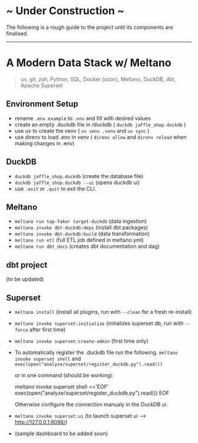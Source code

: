 # ~ Under Construction ~

The following is a rough guide to the project until its components are finalised.

---

# A Modern Data Stack w/ Meltano

> uv, git, zsh, Python, SQL, Docker (soon), Meltano, DuckDB, dbt, Apache Superset

## Environment Setup

- rename `.env.example` to `.env` and fill with desired values
- create an empty .duckdb file in /duckdb ( `duckdb jaffle_shop.duckdb` )
- use uv to create the venv ( `uv venv .venv` and `uv sync` )
- use direnv to load .env in venv ( `direnv allow` and `direnv reload` when making changes in .env)

## DuckDB

- `duckdb jaffle_shop.duckdb` (create the database file)
- `duckdb jaffle_shop.duckdb --ui` (opens duckdb ui)
- use `.exit` or `.quit` to exit the CLI.

## Meltano

- `meltano run tap-faker target-duckdb` (data ingestion)
- `meltano invoke dbt-duckdb:deps` (install dbt packages)
- `meltano invoke dbt-duckdb:build` (data transformation)
- `meltano run etl` (full ETL job defined in meltano.yml)
- `meltano run dbt_docs` (creates dbt documentation and dag)

## dbt project

(to be updated)

## Superset

- `meltano install` (install all plugins, run with `--clean` for a fresh re-install)
- `meltano invoke superset:initialize` (initializes superset db, run with `--force` after first time)
- `meltano invoke superset:create-admin` (first time only)
- To automatically register the .duckdb file run the following.
  `meltano invoke superset shell` and `exec(open("analyze/superset/register_duckdb.py").read())`

  or in one command (should be working):

  meltano invoke superset shell <<'EOF'
  exec(open("analyze/superset/register_duckdb.py").read())
  EOF

  Otherwise configure the connection manualy in the DuckDB ui.

- `meltano invoke superset:ui` (to launch superset ui —> http://127.0.0.1:8088/)
- (sample dashboard to be added soon)
